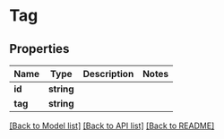 # Tag

## Properties
Name | Type | Description | Notes
------------ | ------------- | ------------- | -------------
**id** | **string** |  | 
**tag** | **string** |  | 

[[Back to Model list]](../README.md#documentation-for-models) [[Back to API list]](../README.md#documentation-for-api-endpoints) [[Back to README]](../README.md)


